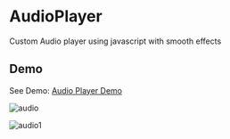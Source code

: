 # AudioPlayer
Custom Audio player using javascript with smooth effects

## Demo
See Demo: [Audio Player Demo](https://uttamuk.github.io/AudioPlayer/)

![audio](https://user-images.githubusercontent.com/33575994/89507393-11d96380-d7ea-11ea-844a-50df89eae853.png)

![audio1](https://user-images.githubusercontent.com/33575994/89507488-35041300-d7ea-11ea-904d-4064658d9937.png)

